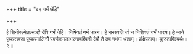 +++
title = "०२ गर्भं धेहि"

+++

हे सिनीवल्येतत्सञ्ज्ञे देवि गर्भं धेहि। निषिक्तं गर्भं धारय। हे सरस्वति त्वं च निशिक्तं गर्भं धारय। हे जाये पुष्करस्रजा पुष्करमालिनौ स्वर्णकमलाभरणावश्विनौ देवौ ते तव गर्भमा धत्ताम्। प्रक्षिपताम्। कुरुतामित्यर्थः॥२॥